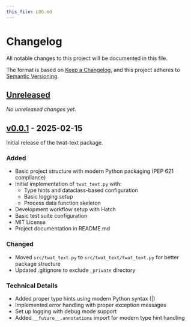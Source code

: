 ```yaml
---
this_file: LOG.md
---
```


# Changelog

All notable changes to this project will be documented in this file.

The format is based on [Keep a Changelog](https://keepachangelog.com/en/1.1.0/),
and this project adheres to [Semantic Versioning](https://semver.org/spec/v2.0.0.html).

## [Unreleased]

*No unreleased changes yet.*

## [v0.0.1] - 2025-02-15

Initial release of the twat-text package.

### Added

- Basic project structure with modern Python packaging (PEP 621 compliance)
- Initial implementation of `twat_text.py` with:
  - Type hints and dataclass-based configuration
  - Basic logging setup
  - Process data function skeleton
- Development workflow setup with Hatch
- Basic test suite configuration
- MIT License
- Project documentation in README.md

### Changed

- Moved `src/twat_text.py` to `src/twat_text/twat_text.py` for better package structure
- Updated .gitignore to exclude `_private` directory

### Technical Details

- Added proper type hints using modern Python syntax (|)
- Implemented error handling with proper exception messages
- Set up logging with debug mode support
- Added `__future__.annotations` import for modern type hint handling

[Unreleased]: https://github.com/twardoch/twat-text/compare/v0.0.1...HEAD
[v0.0.1]: https://github.com/twardoch/twat-text/releases/tag/v0.0.1 
